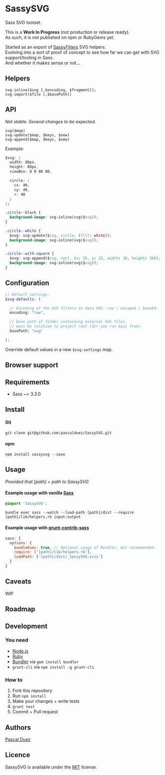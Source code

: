 # SassySVG

Sass SVG toolset.

This is a __Work In Progress__ (not production or release ready).  
As such, it is not published on npm or RubyGems yet.

Started as an export of [SassyFilters](https://github.com/pascalduez/SassyFilters) SVG helpers.  
Evolving into a sort of proof of concept to see how far we can get with SVG support/tooling in Sass.  
And whether it makes sense or not...


## Helpers

`svg-inline($svg [,$encoding, $fragment]);`  
`svg-import($file [,$basePath])`

## API

*Not stable. Several changes to be expected.*

`svg($map)`  
`svg-update($map, $keys, $new)`  
`svg-append($map, $keys, $new)`

Example:
```css
$svg: (
  width: 80px,
  height: 80px,
  viewBox: 0 0 80 80,

  circle: (
    cx: 40,
    cy: 40,
    r: 40
  )
);

.circle--black {
  background-image: svg-inline(svg($svg));
}

.circle--white {
  $svg: svg-update($svg, circle, (fill: white));
  background-image: svg-inline(svg($svg));
}

.circle--with-square {
  $svg: svg-append($svg, rect, (x: 25, y: 25, width: 30, height: 30));
  background-image: svg-inline(svg($svg));
}
```


## Configuration

```scss
// Default settings.
$svg-defaults: (

  // Encoding of the SVG filters as data URI: raw | escaped | base64.
  encoding: "raw",

  // Base path of folder containing external SVG files,
  // must be relative to project root (dir you run Sass from).
  basePath: "svg"

);
```
Override default values in a new `$svg-settings` map.


## Browser support


## Requirements

* Sass ~> 3.3.0



## Install

#### Git

```
git clone git@github.com:pascalduez/SassySVG.git
```

#### npm

```
npm install sassysvg --save
```


## Usage

*Provided that [path] = path to SassySVG*

#### Example usage with vanilla [Sass](http://sass-lang.com/documentation/file.SASS_REFERENCE.html#using_sass)
```css
@import 'SassySVG';
```
```
bundle exec sass --watch --load-path [path]/dist --require [path]/lib/helpers.rb input:output
```

#### Example usage with [grunt-contrib-sass](https://github.com/gruntjs/grunt-contrib-sass)

```js
sass: {
  options: {
    bundleExec: true, // Optional usage of Bundler, but recommended.
    require: ['[path]/lib/helpers.rb'],
    loadPath: ['[path]/dist/_SassySVG.scss']
  }
}
```



## Caveats

WIP


## Roadmap


## Development

### You need

* [Node.js](http://nodejs.org)
* [Ruby](https://www.ruby-lang.org)
* [Bundler](http://bundler.io) via `gem install bundler`
* `grunt-cli` via `npm install -g grunt-cli`

### How to

  1. Fork this repository
  2. Run `npm install`
  3. Make your changes + write tests
  4. `grunt test`
  5. Commit + Pull request



## Authors

[Pascal Duez](http://pascalduez.me)



## Licence

SassySVG is available under the [MIT](http://opensource.org/licenses/MIT) license.
